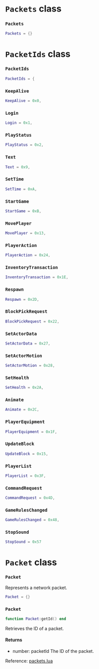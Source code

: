 # `Packets` class

### `Packets`
```lua
Packets = {}
```

# `PacketIds` class

### `PacketIds`
```lua
PacketIds = {
```

### `KeepAlive`
```lua
KeepAlive = 0x0,
```

### `Login`
```lua
Login = 0x1,
```

### `PlayStatus`
```lua
PlayStatus = 0x2,
```

### `Text`
```lua
Text = 0x9,
```

### `SetTime`
```lua
SetTime = 0xA,
```

### `StartGame`
```lua
StartGame = 0xB,
```

### `MovePlayer`
```lua
MovePlayer = 0x13,
```

### `PlayerAction`
```lua
PlayerAction = 0x24,
```

### `InventoryTransaction`
```lua
InventoryTransaction = 0x1E,
```

### `Respawn`
```lua
Respawn = 0x2D,
```

### `BlockPickRequest`
```lua
BlockPickRequest = 0x22,
```

### `SetActorData`
```lua
SetActorData = 0x27,
```

### `SetActorMotion`
```lua
SetActorMotion = 0x28,
```

### `SetHealth`
```lua
SetHealth = 0x2A,
```

### `Animate`
```lua
Animate = 0x2C,
```

### `PlayerEquipment`
```lua
PlayerEquipment = 0x1F,
```

### `UpdateBlock`
```lua
UpdateBlock = 0x15,
```

### `PlayerList`
```lua
PlayerList = 0x3F,
```

### `CommandRequest`
```lua
CommandRequest = 0x4D,
```

### `GameRulesChanged`
```lua
GameRulesChanged = 0x48,
```

### `StopSound`
```lua
StopSound = 0x57
```

# `Packet` class

### `Packet`
Represents a network packet.

```lua
Packet = {}
```

### `Packet`
```lua
function Packet:getId() end
```
Retrieves the ID of a packet.

#### Returns
- number: packetId The ID of the packet.

Reference: [packets.lua](https://github.com/flarialmc/scripting-wiki/tree/main/autocomplete/game/packets.lua)